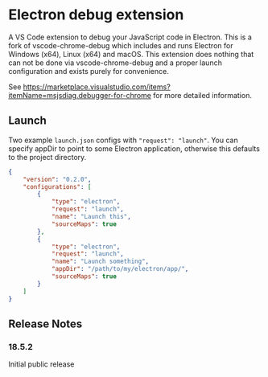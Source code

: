 # Electron debug extension

A VS Code extension to debug your JavaScript code in Electron.
This is a fork of vscode-chrome-debug which includes and runs Electron for Windows (x64), Linux (x64) and macOS. This extension does nothing that can not be done via vscode-chrome-debug and a proper launch configuration and exists purely for convenience.

See https://marketplace.visualstudio.com/items?itemName=msjsdiag.debugger-for-chrome for more detailed information.

## Launch
Two example `launch.json` configs with `"request": "launch"`. You can specify appDir to point to some Electron application, otherwise this defaults to the
project directory.
```json
{
    "version": "0.2.0",
    "configurations": [
        {
            "type": "electron",
            "request": "launch",
            "name": "Launch this",
            "sourceMaps": true
        },
        {
            "type": "electron",
            "request": "launch",
            "name": "Launch something",
            "appDir": "/path/to/my/electron/app/",
            "sourceMaps": true
        }
    ]
}
```

## Release Notes

### 18.5.2

Initial public release
